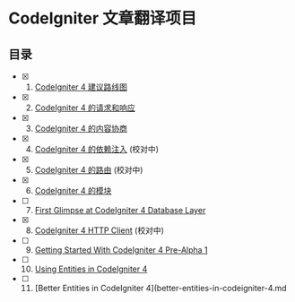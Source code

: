# CodeIgniter 文章翻译项目

## 目录

- [x] 1.  [CodeIgniter 4 建议路线图](codeigniter-4-proposed-roadmap.md)
- [x] 2.  [CodeIgniter 4 的请求和响应](requests-and-responses-in-codeigniter-4.md)
- [x] 3.  [CodeIgniter 4 的内容协商](content-negotiation-in-codeigniter-4.md)
- [x] 4.  [CodeIgniter 4 的依赖注入](dependency-injection-in-codeigniter-4.md) (校对中)
- [x] 5.  [CodeIgniter 4 的路由](routes-in-codeigniter-4.md) (校对中)
- [x] 6.  [CodeIgniter 4 的模块](modules-in-codeigniter-4.md)
- [ ] 7.  [First Glimpse at CodeIgniter 4 Database Layer](first-glimpse-at-codeigniter-4-database-layer.md)
- [x] 8.  [CodeIgniter 4 HTTP Client](codeigniter-4-http-client.md) (校对中)
- [ ] 9.  [Getting Started With CodeIgniter 4 Pre-Alpha 1](getting-started-with-codeigniter-4-pre-alpha-1.md)
- [ ] 10. [Using Entities in CodeIgniter 4](entities-in-codeigniter-4.md)
- [ ] 11. [Better Entities in CodeIgniter 4](better-entities-in-codeigniter-4.md
